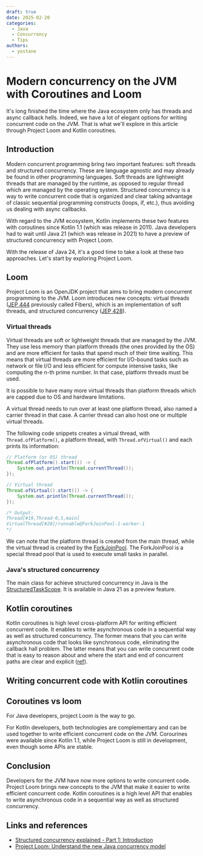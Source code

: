 ```yaml
---
draft: true 
date: 2025-02-20 
categories:
  - Java
  - Concurrency
  - Tips
authors:
  - yostane
---
```


# Modern concurrency on the JVM with Coroutines and Loom

It's long finished the time where the Java ecosystem only has threads and async callback hells.
Indeed, we have a lot of elegant options for writing concurrent code on the JVM.
That is what we'll explore in this article through Project Loom and Kotlin coroutines.

## Introduction

Modern concurrent programming bring two important features: soft threads and structured concurrency. These are language agnostic and may already be found in other programming languages.
Soft threads are lightweight threads that are managed by the runtime, as opposed to regular thread which are managed by the operating system. Structured concurrency is a way to write concurrent code that is organized and clear taking advantage of classic sequential programming constructs (loops, if, etc.), thus avoiding us dealing with async callbacks.

With regard to the JVM ecosystem, Kotlin implements these two features with coroutines since Kotlin 1.1 (which was release in 2011).
Java developers had to wait until Java 21 (which was release in 2021) to have a preview of structured concurrency with Project Loom.

With the release of Java 24, it's a good time to take a look at these two approaches.
Let's start by exploring Project Loom.

## Loom

Project Loom is an OpenJDK project that aims to bring modern concurrent programming to the JVM.
Loom introduces new concepts: virtual threads ([JEP 444](https://openjdk.org/jeps/444) previously called Fibers), which is an implementation of soft threads, and structured concurrency ([JEP 428](https://openjdk.org/jeps/425)).

### Virtual threads

Virtual threads are soft or lightweight threads that are managed by the JVM.
They use less memory than platform threads (the ones provided by the OS) and are more efficient for tasks that spend much of their time waiting.
This means that virtual threads are more efficient for I/O-bound tasks such as network or file I/O and less efficient for compute intensive tasks, like computing the n-th prime number. In that case, platform threads must be used.

It is possible to have many more virtual threads than platform threads which are capped due to OS and hardware limitations.

A virtual thread needs to run over at least one platform thread, also named a carrier thread in that case. A carrier thread can also host one or multiple virtual threads.

The following code snippets creates a virtual thread, with `Thread.ofPlatform()`, a platform thread, with `Thread.ofVirtual()` and each prints its information:

```java
// Platform (or OS) thread
Thread.ofPlatform().start(() -> {
    System.out.println(Thread.currentThread());
});

// Virtual thread
Thread.ofVirtual().start(() -> {
    System.out.println(Thread.currentThread());
});

/* Output:
Thread[#19,Thread-0,5,main]
VirtualThread[#20]/runnable@ForkJoinPool-1-worker-1
*/
```

We can note that the platform thread is created from the main thread, while the virtual thread is created by the [ForkJoinPool](https://docs.oracle.com/javase/8/docs/api/java/util/concurrent/ForkJoinPool.html). The ForkJoinPool is a special thread pool that is used to execute small tasks in parallel.

### Java's structured concurrency

The main class for achieve structured concurrency in Java is the [StructuredTaskScope](https://docs.oracle.com/en/java/javase/21/docs/api/java.base/java/util/concurrent/StructuredTaskScope.html).
It is available in Java 21 as a preview feature.

## Kotlin coroutines

Kotlin coroutines is high level cross-platform API for writing efficient concurrent code.
It enables to write asynchronous code in a sequential way as well as structured concurrency.
The former means that you can write asynchronous code that looks like synchronous code, eliminating the callback hall problem.
The latter means that you can write concurrent code that is easy to reason about and where the start and end of concurrent paths are clear and explicit ([ref](https://www.thedevtavern.com/blog/posts/structured-concurrency-explained/)).

## Writing concurrent code with Kotlin coroutines

## Coroutines vs loom

For Java developers, project Loom is the way to go.

For Kotlin developers, both technologies are complementary and can be used together to write efficient concurrent code on the JVM.
Corourines were available since Kotlin 1.1, while Project Loom is still in development, even though some APIs are stable.

## Conclusion

Developers for the JVM have now more options to write concurrent code.
Project Loom brings new concepts to the JVM that make it easier to write efficient concurrent code.
Kotlin coroutines is a high level API that enables to write asynchronous code in a sequential way as well as structured concurrency.

## Links and references

- [Structured concurrency explained - Part 1: Introduction](https://www.thedevtavern.com/blog/posts/structured-concurrency-explained/)
- [Project Loom: Understand the new Java concurrency model](https://www.infoworld.com/article/3652596/project-loom-understand-the-new-java-concurrency-model.html)
